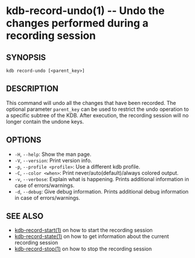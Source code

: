 # kdb-record-undo(1) -- Undo the changes performed during a recording session

## SYNOPSIS

`kdb record-undo [<parent_key>]`<br>

## DESCRIPTION

This command will undo all the changes that have been recorded.
The optional parameter `parent_key` can be used to restrict the undo operation to a specific subtree of the KDB.
After execution, the recording session will no longer contain the undone keys.

## OPTIONS

- `-H`, `--help`:
  Show the man page.
- `-V`, `--version`:
  Print version info.
- `-p`, `--profile <profile>`:
  Use a different kdb profile.
- `-C`, `--color <when>`:
  Print never/auto(default)/always colored output.
- `-v`, `--verbose`:
  Explain what is happening. Prints additional information in case of errors/warnings.
- `-d`, `--debug`:
  Give debug information. Prints additional debug information in case of errors/warnings.

## SEE ALSO

- [kdb-record-start(1)](kdb-record-clear.md) on how to start the recording session
- [kdb-record-state(1)](kdb-record-state.md) on how to get information about the current recording session
- [kdb-record-stop(1)](kdb-record-stop.md) on how to stop the recording session
